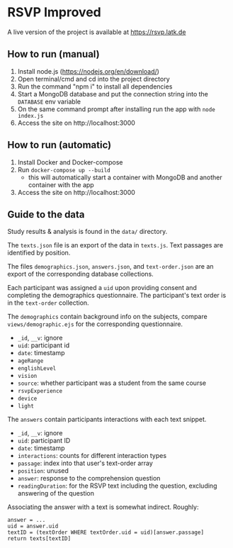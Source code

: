# RSVP Improved

A live version of the project is available at <https://rsvp.latk.de>

## How to run (manual)

1. Install node.js (https://nodejs.org/en/download/)
1. Open terminal/cmd and cd into the project directory
1. Run the command "npm i" to install all dependencies
1. Start a MongoDB database and put the connection string into the `DATABASE` env variable
1. On the same command prompt after installing run the app with `node index.js`
1. Access the site on http://localhost:3000

## How to run (automatic)

1. Install Docker and Docker-compose
1. Run `docker-compose up --build`
   * this will automatically start a container with MongoDB
     and another container with the app
1. Access the site on http://localhost:3000

## Guide to the data

Study results & analysis is found in the `data/` directory.

The `texts.json` file is an export of the data in `texts.js`.
Text passages are identified by position.

The files `demographics.json`, `answers.json`, and `text-order.json`
are an export of the corresponding database collections.

Each participant was assigned a `uid` upon providing consent
and completing the demographics questionnaire.
The participant's text order is in the `text-order` collection.

The `demographics` contain background info on the subjects,
compare `views/demographic.ejs` for the corresponding questionnaire.

* `_id`, `__v`: ignore
* `uid`: participant id
* `date`: timestamp
* `ageRange`
* `englishLevel`
* `vision`
* `source`: whether participant was a student from the same course
* `rsvpExperience`
* `device`
* `light`

The `answers` contain participants interactions with each text snippet.

* `_id`, `__v`: ignore
* `uid`: participant ID
* `date`: timestamp
* `interactions`: counts for different interaction types
* `passage`: index into that user's text-order array
* `position`: unused
* `answer`: response to the comprehension question
* `readingDuration`: for the RSVP text including the question,
  excluding answering of the question

Associating the answer with a text is somewhat indirect. Roughly:

```
answer = ...
uid = answer.uid
textID = (textOrder WHERE textOrder.uid = uid)[answer.passage]
return texts[textID]
```
